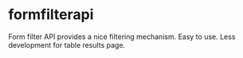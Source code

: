formfilterapi
=============

Form filter API provides a nice filtering mechanism. Easy to use. Less development for table results page.
